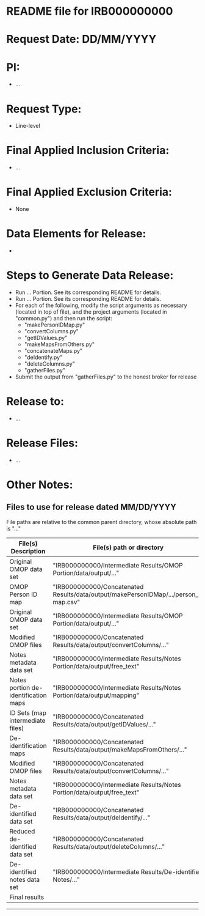# README file for IRB000000000

# Request Date: DD/MM/YYYY

# PI: 
 - ...

# Request Type:
 - Line-level

# Final Applied Inclusion Criteria:
 - ...

# Final Applied Exclusion Criteria:
 - None

# Data Elements for Release:
 - 

# Steps to Generate Data Release:
 - Run ... Portion. See its corresponding README for details.
 - Run ... Portion. See its corresponding README for details.
 - For each of the following, modify the script arguments as necessary (located in top of file), and the project arguments (located in "common.py") and then run the script:
   - "makePersonIDMap.py"
   - "convertColumns.py"
   - "getIDValues.py"
   - "makeMapsFromOthers.py"
   - "concatenateMaps.py"
   - "deIdentify.py"
   - "deleteColumns.py"
   - "gatherFiles.py"
 - Submit the output from "gatherFiles.py" to the honest broker for release

# Release to:
 - ...

# Release Files:
 - ...

# Other Notes:

## Files to use for release dated MM/DD/YYYY

File paths are relative to the common parent directory, whose absolute path is "..."

| File(s) Description                  | File(s) path or directory                                                             | Process that uses the file(s) |
| ------------------------------------ | ------------------------------------------------------------------------------------- | ----------------------------- |
| Original OMOP data set               | "IRB000000000/Intermediate Results/OMOP Portion/data/output/..."                      | makePersonIDMaps.py           |
| OMOP Person ID map                   | "IRB000000000/Concatenated Results/data/output/makePersonIDMap/.../person_id map.csv" | convertColumns.py             |
| Original OMOP data set               | "IRB000000000/Intermediate Results/OMOP Portion/data/output/..."                      | convertColumns.py             |
| Modified OMOP files                  | "IRB000000000/Concatenated Results/data/output/convertColumns/..."                    | getIDValues.py                |
| Notes metadata data set              | "IRB000000000/Intermediate Results/Notes Portion/data/output/free_text"               | getIDValues.py                |
| Notes portion de-identification maps | "IRB000000000/Intermediate Results/Notes Portion/data/output/mapping"                 | makeMapsFromOthers.py         |
| ID Sets (map intermediate files)     | "IRB000000000/Concatenated Results/data/output/getIDValues/..."                       | makeMapsFromOthers.py         |
| De-identification maps               | "IRB000000000/Concatenated Results/data/output/makeMapsFromOthers/..."                | deIdentify.py                 |
| Modified OMOP files                  | "IRB000000000/Concatenated Results/data/output/convertColumns/..."                    | deIdentify.py                 |
| Notes metadata data set              | "IRB000000000/Intermediate Results/Notes Portion/data/output/free_text"               | deIdentify.py                 |
| De-identified data set               | "IRB000000000/Concatenated Results/data/output/deIdentify/..."                        | deleteColumns.py              |
| Reduced de-identified data set       | "IRB000000000/Concatenated Results/data/output/deleteColumns/..."                     | gatherFiles.py                |
| De-identified notes data set         | "IRB000000000/Intermediate Results/De-identified Notes/..."                           | gatherFiles.py                |
| Final results                        |                                                                                       | Honest broker                 |

____________________________________________________________
